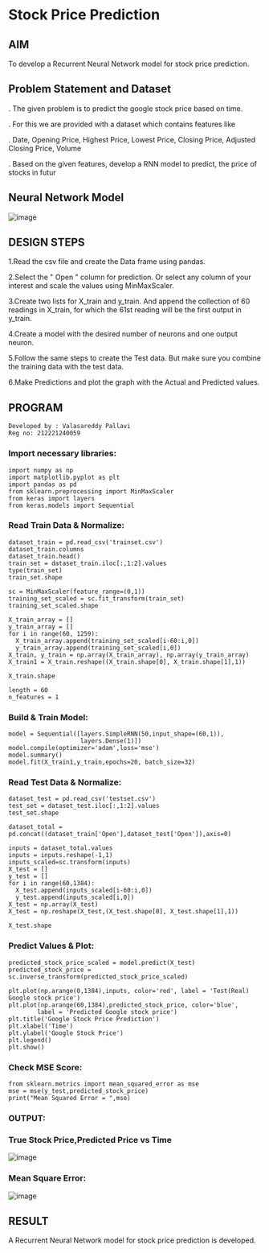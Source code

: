 # Stock Price Prediction

## AIM

To develop a Recurrent Neural Network model for stock price prediction.

## Problem Statement and Dataset
. The given problem is to predict the google stock price based on time.

. For this we are provided with a dataset which contains features like

. Date, Opening Price, Highest Price, Lowest Price, Closing Price, Adjusted Closing Price, 
  Volume

. Based on the given features, develop a RNN model to predict, the price of stocks in futur
## Neural Network Model

![image](https://github.com/Pallavi-Raveendranadreddy/rnn-stock-price-prediction/assets/94294872/e75f6a36-e1f8-4743-ba39-3d54afc871df)

## DESIGN STEPS
1.Read the csv file and create the Data frame using pandas.

2.Select the " Open " column for prediction. Or select any column of your interest and scale the values using MinMaxScaler.

3.Create two lists for X_train and y_train. And append the collection of 60 readings in X_train, for which the 61st reading will be the first output in y_train.

4.Create a model with the desired number of neurons and one output neuron.

5.Follow the same steps to create the Test data. But make sure you combine the training data with the test data.

6.Make Predictions and plot the graph with the Actual and Predicted values.


## PROGRAM
```
Developed by : Valasareddy Pallavi
Reg no: 212221240059
```
### Import necessary libraries:
```
import numpy as np
import matplotlib.pyplot as plt
import pandas as pd
from sklearn.preprocessing import MinMaxScaler
from keras import layers
from keras.models import Sequential
```
### Read Train Data & Normalize:
```
dataset_train = pd.read_csv('trainset.csv')
dataset_train.columns
dataset_train.head()
train_set = dataset_train.iloc[:,1:2].values
type(train_set)
train_set.shape

sc = MinMaxScaler(feature_range=(0,1))
training_set_scaled = sc.fit_transform(train_set)
training_set_scaled.shape

X_train_array = []
y_train_array = []
for i in range(60, 1259):
  X_train_array.append(training_set_scaled[i-60:i,0])
  y_train_array.append(training_set_scaled[i,0])
X_train, y_train = np.array(X_train_array), np.array(y_train_array)
X_train1 = X_train.reshape((X_train.shape[0], X_train.shape[1],1))

X_train.shape

length = 60
n_features = 1
```
### Build & Train Model:
```
model = Sequential([layers.SimpleRNN(50,input_shape=(60,1)),
                    layers.Dense(1)])
model.compile(optimizer='adam',loss='mse')
model.summary()
model.fit(X_train1,y_train,epochs=20, batch_size=32)
```
### Read Test Data & Normalize:
```
dataset_test = pd.read_csv('testset.csv')
test_set = dataset_test.iloc[:,1:2].values
test_set.shape

dataset_total = pd.concat((dataset_train['Open'],dataset_test['Open']),axis=0)

inputs = dataset_total.values
inputs = inputs.reshape(-1,1)
inputs_scaled=sc.transform(inputs)
X_test = []
y_test = []
for i in range(60,1384):
  X_test.append(inputs_scaled[i-60:i,0])
  y_test.append(inputs_scaled[i,0])
X_test = np.array(X_test)
X_test = np.reshape(X_test,(X_test.shape[0], X_test.shape[1],1))

X_test.shape
```
### Predict Values & Plot:
```
predicted_stock_price_scaled = model.predict(X_test)
predicted_stock_price = sc.inverse_transform(predicted_stock_price_scaled)

plt.plot(np.arange(0,1384),inputs, color='red', label = 'Test(Real) Google stock price')
plt.plot(np.arange(60,1384),predicted_stock_price, color='blue', 
		label = 'Predicted Google stock price')
plt.title('Google Stock Price Prediction')
plt.xlabel('Time')
plt.ylabel('Google Stock Price')
plt.legend()
plt.show()
```
### Check MSE Score:
```
from sklearn.metrics import mean_squared_error as mse
mse = mse(y_test,predicted_stock_price)
print("Mean Squared Error = ",mse)
```
### OUTPUT:

### True Stock Price,Predicted Price vs Time

![image](https://github.com/Pallavi-Raveendranadreddy/rnn-stock-price-prediction/assets/94294872/9102c772-a308-4fe8-9762-c8a881f9f6ca)

### Mean Square Error:
![image](https://github.com/Pallavi-Raveendranadreddy/rnn-stock-price-prediction/assets/94294872/154d7aed-8d2c-4741-b1b8-dcb6848e32ce)


## RESULT
A Recurrent Neural Network model for stock price prediction is developed.


